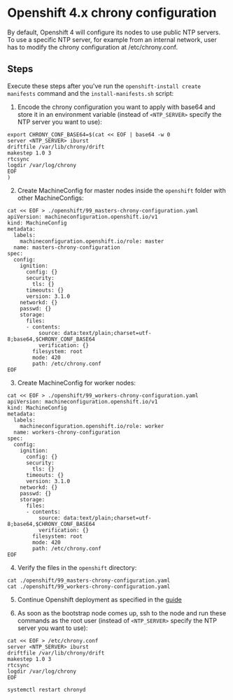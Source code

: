 # Openshift 4.x chrony configuration

By default, Openshift 4 will configure its nodes to use public NTP servers. To use a specific NTP server, for example from an internal network, user has to modify the chrony configuration at /etc/chrony.conf.


## Steps

Execute these steps after you've run the `openshift-install create manifests` command and the `install-manifests.sh` script:

1. Encode the chrony configuration you want to apply with base64 and store it in an environment variable (instead of `<NTP_SERVER>` specify the NTP server you want to use):
```
export CHRONY_CONF_BASE64=$(cat << EOF | base64 -w 0
server <NTP_SERVER> iburst
driftfile /var/lib/chrony/drift
makestep 1.0 3
rtcsync
logdir /var/log/chrony
EOF          
)
```
2. Create MachineConfig for master nodes inside the `openshift` folder with other MachineConfigs:
```
cat << EOF > ./openshift/99_masters-chrony-configuration.yaml
apiVersion: machineconfiguration.openshift.io/v1
kind: MachineConfig
metadata:
  labels:
    machineconfiguration.openshift.io/role: master
  name: masters-chrony-configuration
spec:
  config:
    ignition:
      config: {}
      security:
        tls: {}
      timeouts: {}
      version: 3.1.0
    networkd: {}
    passwd: {}
    storage:
      files:
      - contents:
          source: data:text/plain;charset=utf-8;base64,$CHRONY_CONF_BASE64
          verification: {}
        filesystem: root
        mode: 420
        path: /etc/chrony.conf
EOF
```
3. Create MachineConfig for worker nodes:
```
cat << EOF > ./openshift/99_workers-chrony-configuration.yaml
apiVersion: machineconfiguration.openshift.io/v1
kind: MachineConfig
metadata:
  labels:
    machineconfiguration.openshift.io/role: worker
  name: workers-chrony-configuration
spec:
  config:
    ignition:
      config: {}
      security:
        tls: {}
      timeouts: {}
      version: 3.1.0
    networkd: {}
    passwd: {}
    storage:
      files:
      - contents:
          source: data:text/plain;charset=utf-8;base64,$CHRONY_CONF_BASE64
          verification: {}
        filesystem: root
        mode: 420
        path: /etc/chrony.conf
EOF
```
4. Verify the files in the `openshift` directory:
```
cat ./openshift/99_masters-chrony-configuration.yaml
cat ./openshift/99_workers-chrony-configuration.yaml
```

5. Continue Openshift deployment as specified in the [guide](./Openshift-KVM.md)

6. As soon as the bootstrap node comes up, ssh to the node and run these commands as the root user (instead of `<NTP_SERVER>` specify the NTP server you want to use):
```
cat << EOF > /etc/chrony.conf
server <NTP_SERVER> iburst
driftfile /var/lib/chrony/drift
makestep 1.0 3
rtcsync
logdir /var/log/chrony
EOF          

systemctl restart chronyd
```

